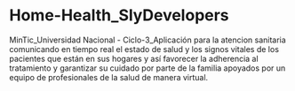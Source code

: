 # Home-Health_SlyDevelopers
MinTic_Universidad Nacional - Ciclo-3_Aplicación para la atencion sanitaria comunicando en tiempo real el estado de salud y los signos vitales de los pacientes que están en sus hogares y así favorecer la adherencia al tratamiento y garantizar su cuidado por parte de la familia apoyados por un equipo de profesionales de la salud de manera virtual.
